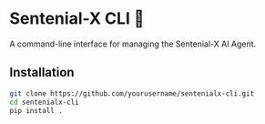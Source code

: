 # Sentenial-X CLI 🤖

A command-line interface for managing the Sentenial-X AI Agent.

## Installation

```bash
git clone https://github.com/yourusername/sentenialx-cli.git
cd sentenialx-cli
pip install .
